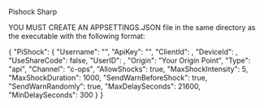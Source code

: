 Pishock Sharp


YOU MUST CREATE AN APPSETTINGS.JSON file in the same directory as the executable with the following format:


{
  "PiShock": {
    "Username": "<PISHOCK USERNAME>",
    "ApiKey": "<PISHOCK APIKEY>",
    "ClientId": <ClientID>,
    "DeviceId": <DeviceID>,
    "UseShareCode": false,
    "UserID": <USERID>,
    "Origin": "Your Origin Point",
    "Type": "api",
    "Channel": "c<ClientID>-ops",
    "AllowShocks": true,
    "MaxShockIntensity": 5,
    "MaxShockDuration": 1000,
    "SendWarnBeforeShock": true,
    "SendWarnRandomly": true,
    "MaxDelaySeconds": 21600,
    "MinDelaySeconds": 300
  }
}
